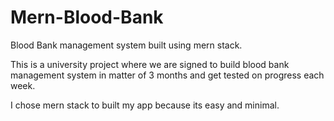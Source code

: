 # Mern-Blood-Bank

Blood Bank management system built using mern stack.

This is a university project where we are signed to build blood bank management system in matter of 3 months and get tested on progress each week.

I chose mern stack to built my app because its easy and minimal.

